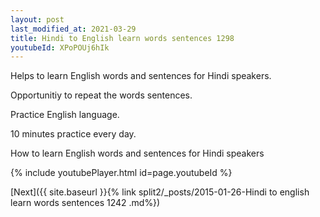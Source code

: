 ```yaml
---
layout: post
last_modified_at: 2021-03-29
title: Hindi to English learn words sentences 1298 
youtubeId: XPoPOUj6hIk
---
```

 
 
Helps to learn English words and sentences for Hindi speakers.

Opportunitiy to repeat the words sentences. 

Practice English language. 
 
10 minutes practice every day. 
 
How to learn English words and sentences for Hindi speakers 
 
{% include youtubePlayer.html id=page.youtubeId %}
 
 
[Next]({{ site.baseurl }}{% link  split2/_posts/2015-01-26-Hindi to english learn words sentences 1242 .md%})
 
